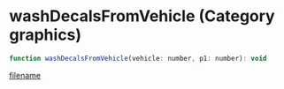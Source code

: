 # washDecalsFromVehicle (Category graphics)

```js
function washDecalsFromVehicle(vehicle: number, p1: number): void
```

[filename](washDecalsFromVehicle_m.md ':include')